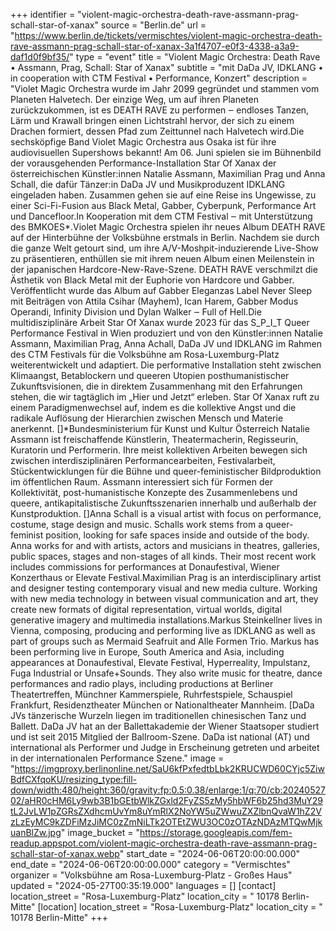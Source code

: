 +++
identifier = "violent-magic-orchestra-death-rave-assmann-prag-schall-star-of-xanax"
source = "Berlin.de"
url = "https://www.berlin.de/tickets/vermischtes/violent-magic-orchestra-death-rave-assmann-prag-schall-star-of-xanax-3a1f4707-e0f3-4338-a3a9-daf1d0f9bf35/"
type = "event"
title = "Violent Magic Orchestra: Death Rave • Assmann, Prag, Schall: Star of Xanax"
subtitle = "mit DaDa JV, IDKLANG • in cooperation with CTM Festival • Performance, Konzert"
description = "Violet Magic Orchestra wurde im Jahr 2099 gegründet und stammen vom Planeten Halvetech. Der einzige Weg, um auf ihren Planeten zurückzukommen, ist es DEATH RAVE zu performen ‒ endloses Tanzen, Lärm und Krawall bringen einen Lichtstrahl hervor, der sich zu einem Drachen formiert, dessen Pfad zum Zeittunnel nach Halvetech wird.Die sechsköpfige Band Violet Magic Orchestra aus Osaka ist für ihre audiovisuellen Supershows bekannt! Am 06. Juni spielen sie im Bühnenbild der vorausgehenden Performance-Installation Star Of Xanax der österreichischen Künstler:innen Natalie Assmann, Maximilian Prag und Anna Schall, die dafür Tänzer:in DaDa JV und Musikproduzent IDKLANG eingeladen haben. Zusammen gehen sie auf eine Reise ins Ungewisse, zu einer Sci-Fi-Fusion aus Black Metal, Gabber, Cyberpunk, Performance Art und Dancefloor.In Kooperation mit dem CTM Festival ‒ mit Unterstützung des BMKOES*.Violet Magic Orchestra spielen ihr neues Album DEATH RAVE auf der Hinterbühne der Volksbühne erstmals in Berlin. Nachdem sie durch die ganze Welt getourt sind, um ihre A/V-Moshpit-induzierende Live-Show zu präsentieren, enthüllen sie mit ihrem neuen Album einen Meilenstein in der japanischen Hardcore-New-Rave-Szene. DEATH RAVE verschmilzt die Ästhetik von Black Metal mit der Euphorie von Hardcore und Gabber. Veröffentlicht wurde das Album auf Gabber Eleganzas Label Never Sleep mit Beiträgen von Attila Csihar (Mayhem), Ican Harem, Gabber Modus Operandi, Infinity Division und Dylan Walker ‒ Full of Hell.Die multidisziplinäre Arbeit Star Of Xanax wurde 2023 für das S_P_I_T Queer Performance Festival in Wien produziert und von den Künstler:innen Natalie Assmann, Maximilian Prag, Anna Achall, DaDa JV und IDKLANG im Rahmen des CTM Festivals für die Volksbühne am Rosa-Luxemburg-Platz weiterentwickelt und adaptiert. Die performative Installation steht zwischen Klimaangst, Betablockern und queeren Utopien posthumanistischer Zukunftsvisionen, die in direktem Zusammenhang mit den Erfahrungen stehen, die wir tagtäglich im „Hier und Jetzt“ erleben. Star Of Xanax ruft zu einem Paradigmenwechsel auf, indem es die kollektive Angst und die radikale Auflösung der Hierarchien zwischen Mensch und Materie anerkennt. []*Bundesministerium für Kunst und Kultur Österreich Natalie Assmann ist freischaffende Künstlerin, Theatermacherin, Regisseurin, Kuratorin und Performerin. Ihre meist kollektiven Arbeiten bewegen sich zwischen interdisziplinären Performancearbeiten, Festivalarbeit, Stückentwicklungen für die Bühne und queer-feministischer Bildproduktion im öffentlichen Raum. Assmann interessiert sich für Formen der Kollektivität, post-humanistische Konzepte des Zusammenlebens und queere, antikapitalistische Zukunftsszenarien innerhalb und außerhalb der Kunstproduktion. []Anna Schall is a visual artist with focus on performance, costume, stage design and music. Schalls work stems from a queer-feminist position, looking for safe spaces inside and outside of the body. Anna works for and with artists, actors and musicians in theatres, galleries, public spaces, stages and non-stages of all kinds. Their most recent work includes commissions for performances at Donaufestival, Wiener Konzerthaus or Elevate Festival.Maximilian Prag is an interdisciplinary artist and designer testing contemporary visual and new media culture. Working with new media technology in between visual communication and art, they create new formats of digital representation, virtual worlds, digital generative imagery and multimedia installations.Markus Steinkellner lives in Vienna, composing, producing and performing live as IDKLANG as well as part of groups such as Mermaid  Seafruit and Alle Formen Trio. Markus has been performing live in Europe, South America and Asia, including appearances at Donaufestival, Elevate Festival, Hyperreality, Impulstanz, Fuga Industrial or Unsafe+Sounds. They also write music for theatre, dance performances and radio plays, including productions at Berliner Theatertreffen, Münchner Kammerspiele, Ruhrfestspiele, Schauspiel Frankfurt, Residenztheater München or Nationaltheater Mannheim. [DaDa JVs tänzerische Wurzeln liegen im traditionellen chinesischen Tanz und Ballett. DaDa JV hat an der Ballettakademie der Wiener Staatsoper studiert und ist seit 2015 Mitglied der Ballroom-Szene. DaDa ist national (AT) und international als Performer und Judge in Erscheinung getreten und arbeitet in der internationalen Performance Szene."
image = "https://imgproxy.berlinonline.net/SaU6kfPxfedtbLbk2KRUCWD60CYjc5ZiwBdfCXfqoKU/resizing_type:fill-down/width:480/height:360/gravity:fp:0.5:0.38/enlarge:1/q:70/cb:2024052702/aHR0cHM6Ly9wb3B1bGEtbWlkZGxld2FyZS5zMy5hbWF6b25hd3MuY29tL2JvLW1pZGRsZXdhcmUvYm8uYmRlX2NoYW5uZWwuZXZlbnQvaW1hZ2VzLzEyMC9kZDFiMzJiMC0zZmNiLTk2OTEtZWU3OC0zOTAzNDAzMTQwMjkuanBlZw.jpg"
image_bucket = "https://storage.googleapis.com/fem-readup.appspot.com/violent-magic-orchestra-death-rave-assmann-prag-schall-star-of-xanax.webp"
start_date = "2024-06-06T20:00:00.000"
end_date = "2024-06-06T20:00:00.000"
category = "Vermischtes"
organizer = "Volksbühne am Rosa-Luxemburg-Platz - Großes Haus"
updated = "2024-05-27T00:35:19.000"
languages = []
[contact]
location_street = "Rosa-Luxemburg-Platz"
location_city = " 10178 Berlin-Mitte"
[location]
location_street = "Rosa-Luxemburg-Platz"
location_city = " 10178 Berlin-Mitte"
+++